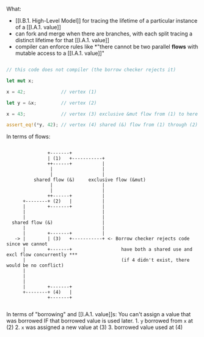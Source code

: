 What:
- [[I.B.1. High-Level Model]] for tracing the lifetime of a particular instance of a [[I.A.1. value]]
- can fork and merge when there are branches, with each split tracing a distinct lifetime for that [[I.A.1. value]]
- compiler can enforce rules like *"there cannot be two parallel **flows** with mutable access to a [[I.A.1. value]]"

```rust

// this code does not compiler (the borrow checker rejects it)

let mut x;

x = 42;             // vertex (1)

let y = &x;         // vertex (2)

x = 43;             // vertex (3) exclusive &mut flow from (1) to here

assert_eq!(*y, 42); // vertex (4) shared (&) flow from (1) through (2) to here

```

In terms of flows:
```

               +-------+
               | (1)   +-----------+
               ++------+           |
                |                  |
                |                  |
          shared flow (&)     exclusive flow (&mut)
                |                  |
                |                  |
               ++------+           |
      +--------+ (2)   |           |
      |        +-------+           |
      |                            |
      |                            |
  shared flow (&)                  |
      |                            |
      |        +-------+           |
   -> |        | (3)   +-----------+ <- Borrow checker rejects code since we cannot
      |        +-------+                  have both a shared use and excl flow concurrently ***
      |                                   (if 4 didn't exist, there would be no conflict)
      |
      |
      |
      |        +-------+
      +--------+ (4)   |
               +-------+


```

In terms of "borrowing" and [[I.A.1. value]]s:
You can't assign a value that was borrowed IF that borrowed value is used later.
	1. `y` borrowed from `x` at (2)
	2. `x` was assigned a new value at (3)
	3. borrowed value used at (4)